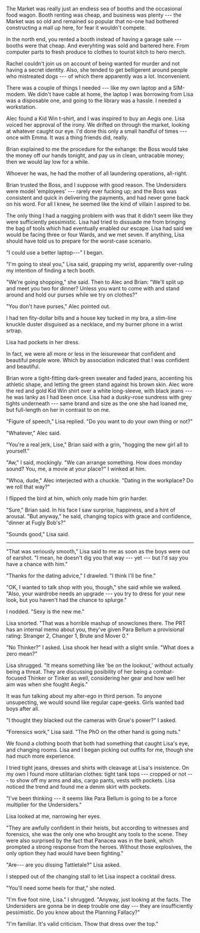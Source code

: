 The Market was really just an endless sea of booths and the occasional food wagon. Booth renting
was cheap, and business was plenty --- the Market was so old and remained so popular that no-one had
bothered constructing a mall up here, for fear it wouldn't compete.

In the north end, you rented a booth instead of having a garage sale --- booths were that cheap.
And everyhting was sold and bartered here. From computer parts to fresh produce to clothes to tourist kitch to
hero merch.

Rachel couldn't join us on account of being wanted for murder and not having a secret identity.
Also, she tended to get belligerent around people who mistreated dogs --- of which there apparently
was a lot. Inconvenient.

There was a couple of things I needed --- like my own laptop and a SIM-modem. We didn't have cable at home,
the laptop I was borrowing from Lisa was a disposable one, and going to the library was a hassle. I needed
a workstation.

Alec found a Kid Win t-shirt, and I was inspired to buy an Aegis one. Lisa voiced her approval of the irony.
We drifted on through the market, looking at whatever caught our eye. I'd done this only a small handful of times
--- once with Emma. It was a thing friends did, really.

Brian explained to me the procedure for the exhange: the Boss would take the money off our hands tonight,
and pay us in clean, untracable money; then we would lay low for a while.

Whoever he was, he had the mother of all laundering operations, all-right.

Brian trusted the Boss, and I suppose with good reason. The Undersiders were model 'employees' --- rarely
ever fucking up; and the Boss was consistent and quick in delivering the payments, and had never gone
back on his word. For all I knew, he seemed like the kind of villain I aspired to be.

The only thing I had a nagging problem with was that it didn't seem like they were sufficiently
pessimistic. Lisa had tried to dissuade me from bringing the bag of tools which had eventually enabled
our escape. Lisa had said we would be facing three or four Wards, and we met seven. If anything, Lisa
should have told us to prepare for the worst-case scenario.

"I could use a better laptop---" I began.

"I'm going to steal you," Lisa said, grapping my wrist,
apparently over-ruling my intention of finding a tech booth.

"We're going shopping," she said. Then to Alec and Brian: "We'll split up and meet you two for dinner?
Unless you want to come with and stand around and hold our purses while we try on clothes?"

"You don't have purses," Alec pointed out.

I had ten fity-dollar bills and a house key tucked in my bra,
a slim-line knuckle duster disguised as a necklace, and my burner phone in a wrist srtrap.

Lisa had pockets in her dress.

In fact, we were all more or less in the leisurewear that confident and beautiful people wore.
Which by association indicated that I was confident and beautiful.

Brian wore a tight-fitting dark-green sweater and faded jeans, accenting his athletic shape,
and letting the green stand against his brown skin. Alec wore the red and gold Kid Win shirt over
a white long-sleeve, with black jeans --- he was lanky as I had been once. Lisa had a dusky-rose sundress
with grey tights underneath --- same brand and size as the one she had loaned me, but full-length on her
in contrast to on me.

"Figure of speech," Lisa replied. "Do you want to do your own thing or not?"

"Whatever," Alec said.

"You're a real jerk, Lise," Brian said with a grin, "hogging the new girl all to yourself."

"Aw," I said, mockingly. "We can arrange something. How does monday sound? You, me, a movie at your place?"
I winked at him.

"Whoa, dude," Alec interjected with a chuckle. "Dating in the workplace? Do we roll that way?"

I flipped the bird at him, which only made him grin harder.

"Sure," Brian said. In his face I saw surprise, happiness, and a hint of arousal. "But anyway," he said,
changing topics with grace and confidence, "dinner at Fugly Bob's?"

"Sounds good," Lisa said.

----

"That was seriously smooth," Lisa said to me as soon as the boys were out of earshot. "I mean, he doesn't
dig you that way --- yet --- but I'd say you have a chance with him."

"Thanks for the dating advice," I drawled. "I think I'll be fine."

"OK, I wanted to talk shop with you, though," she said while we walked. "Also, your wardrobe needs an upgrade
--- you try to dress for your new look, but you haven't had the chance to splurge."

I nodded. "Sexy is the new me."

Lisa snorted. "That was a horrible mashup of snowclones there. The PRT has an internal memo about you, they've
given Para Bellum a provisional rating: Stranger 2, Changer 1, Brute and Mover 0."

"No Thinker?" I asked. Lisa shook her head with a slight smile. "What does a zero mean?"

Lisa shrugged. "It means something like 'be on the lookout,' without actually being a threat.
They are discussing posibility of her being a combat-focused Thinker or Tinker as well, considering
her gear and how well her aim was when she fought Aegis."

It was fun talking about my alter-ego in third person. To anyone unsupecting, we would sound like regular
cape-geeks. Girls wanted bad boys after all.

"I thought they blacked out the cameras with Grue's power?" I asked.

"Forensics work," Lisa said. "The PhO on the other hand is going nuts."

We found a clothing booth that both had something that caught Lisa's eye, and
changing rooms. Lisa and I began picking out outfits for me, though she had much more experience.

I tried tight jeans, dresses and shirts with cleavage at Lisa's insistence. On my own I found more utilitarian
clothes: tight tank tops --- cropped or not --- to show off my arms and abs,
cargo pants, vests with pockets. Lisa noticed the trend and found me a denim skirt
with pockets.

"I've been thinking --- it seems like Para Bellum is going to be a force multiplier for the Undersiders."

Lisa looked at me, narrowing her eyes.

"They are awfully confident in their heists, but according to witnesses and forensics, she was the only one who
brought any tools to the scene. They were also surprised by the fact that Panacea was in the bank, which 
prompted a strong response from the heroes. Without those explosives, the only option they had would have been
fighting."

"Are--- are you dissing Tattletale?" Lisa asked.

I stepped out of the changing stall to let Lisa inspect a cocktail dress.

"You'll need some heels for that," she noted.

"I'm five foot nine, Lisa." I shrugged. "Anyway, just looking at the facts.
The Undersiders are gonna be in deep trouble one day --- they
are insufficiently pessimistic. Do you know about the Planning Fallacy?"

"I'm familiar. It's valid criticism. Thow that dress over the top."
